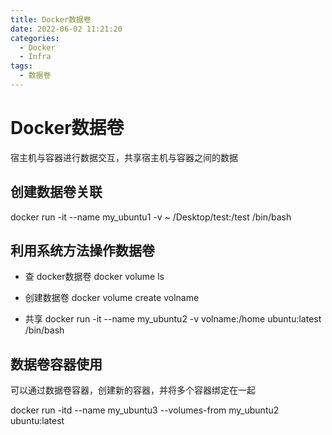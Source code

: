 ```yaml
---
title: Docker数据卷
date: 2022-06-02 11:21:20
categories: 
  - Docker
  - Infra
tags: 
  - 数据卷
---
```

# Docker数据卷
宿主机与容器进行数据交互，共享宿主机与容器之间的数据

## 创建数据卷关联
docker run -it --name my_ubuntu1 -v ~ /Desktop/test:/test /bin/bash 

## 利用系统方法操作数据卷
- 查 docker数据卷
docker volume ls

- 创建数据卷
docker volume create volname

- 共享
docker run -it --name my_ubuntu2 -v volname:/home ubuntu:latest /bin/bash

## 数据卷容器使用
可以通过数据卷容器，创建新的容器，并将多个容器绑定在一起

docker run -itd --name my_ubuntu3 --volumes-from my_ubuntu2 ubuntu:latest
